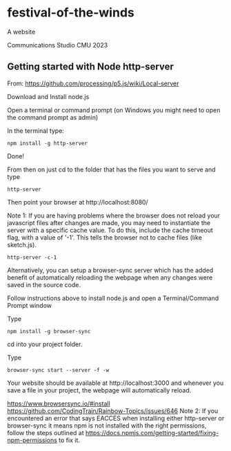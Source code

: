 # festival-of-the-winds

A website

Communications Studio CMU 2023

## Getting started with Node http-server

From: https://github.com/processing/p5.js/wiki/Local-server

Download and Install node.js

Open a terminal or command prompt (on Windows you might need to open the command prompt as admin)

In the terminal type:

```npm install -g http-server```

Done!

From then on just cd to the folder that has the files you want to serve and type

```http-server```

Then point your browser at http://localhost:8080/

Note 1: If you are having problems where the browser does not reload your javascript files after changes are made, you may need to instantiate the server with a specific cache value. To do this, include the cache timeout flag, with a value of '-1'. This tells the browser not to cache files (like sketch.js).

```http-server -c-1```

Alternatively, you can setup a browser-sync server which has the added benefit of automatically reloading the webpage when any changes were saved in the source code.

Follow instructions above to install node.js and open a Terminal/Command Prompt window

Type

```npm install -g browser-sync```

cd into your project folder.

Type

```browser-sync start --server -f -w```

Your website should be available at http://localhost:3000 and whenever you save a file in your project, the webpage will automatically reload.

https://www.browsersync.io/#install
https://github.com/CodingTrain/Rainbow-Topics/issues/646
Note 2: If you encountered an error that says EACCES when installing either http-server or browser-sync it means npm is not installed with the right permissions, follow the steps outlined at https://docs.npmjs.com/getting-started/fixing-npm-permissions to fix it.

